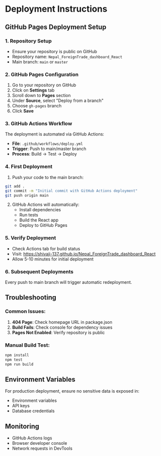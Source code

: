 # Deployment Instructions

## GitHub Pages Deployment Setup

### 1. Repository Setup
- Ensure your repository is public on GitHub
- Repository name: `Nepal_ForeignTrade_dashboard_React`
- Main branch: `main` or `master`

### 2. GitHub Pages Configuration
1. Go to your repository on GitHub
2. Click on **Settings** tab
3. Scroll down to **Pages** section
4. Under **Source**, select "Deploy from a branch"
5. Choose `gh-pages` branch
6. Click **Save**

### 3. GitHub Actions Workflow
The deployment is automated via GitHub Actions:
- **File**: `.github/workflows/deploy.yml`
- **Trigger**: Push to main/master branch
- **Process**: Build → Test → Deploy

### 4. First Deployment
1. Push your code to the main branch:
```bash
git add .
git commit -m "Initial commit with GitHub Actions deployment"
git push origin main
```

2. GitHub Actions will automatically:
   - Install dependencies
   - Run tests
   - Build the React app
   - Deploy to GitHub Pages

### 5. Verify Deployment
- Check Actions tab for build status
- Visit: https://shivaji-137.github.io/Nepal_ForeignTrade_dashboard_React
- Allow 5-10 minutes for initial deployment

### 6. Subsequent Deployments
Every push to main branch will trigger automatic redeployment.

## Troubleshooting

### Common Issues:
1. **404 Page**: Check homepage URL in package.json
2. **Build Fails**: Check console for dependency issues
3. **Pages Not Enabled**: Verify repository is public

### Manual Build Test:
```bash
npm install
npm test
npm run build
```

## Environment Variables
For production deployment, ensure no sensitive data is exposed in:
- Environment variables
- API keys
- Database credentials

## Monitoring
- GitHub Actions logs
- Browser developer console
- Network requests in DevTools
